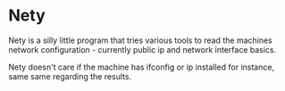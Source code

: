 # Nety

Nety is a silly little program that tries various tools to read the machines network configuration - currently public ip and network interface basics.

Nety doesn't care if the machine has ifconfig or ip installed for instance, same same regarding the results.

